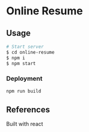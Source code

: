 # Online Resume

## Usage

```bash
# Start server
$ cd online-resume
$ npm i
$ npm start
```

### Deployment

```bash
npm run build
```

## References

Built with react
